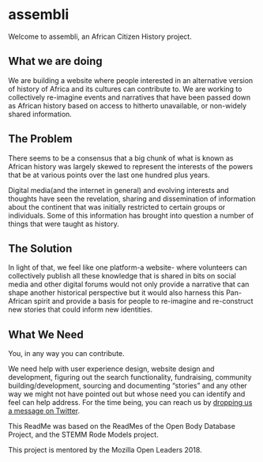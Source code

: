 # assembli
Welcome to assembli, an African Citizen History project. 

## What we are doing

We are building a website where people interested in an alternative version of history of Africa and its cultures can contribute to. We are working to collectively re-imagine events and narratives that have been passed down as African history based on access to hitherto unavailable, or non-widely shared information.

## The Problem

There seems to be a consensus that a big chunk of what is known as African history was largely skewed to represent the interests of the powers that be at various points over the last one hundred plus years.

Digital media(and the internet in general) and evolving interests and thoughts have seen the revelation, sharing and dissemination of information about the continent that was initially restricted to certain groups or individuals. Some of this information has brought into question a number of things that were taught as history.

## The Solution

In light of that, we feel like one platform-a website- where volunteers can collectively publish all these knowledge that is shared in bits on social media and other digital forums would not only provide a narrative that can shape another historical perspective but it would also harness this Pan-African spirit and provide a basis for people to re-imagine and re-construct new stories that could inform new identities.


## What We Need

You, in any way you can contribute.

We need help with user experience design, website design and development, figuring out the search functionality, fundraising, community building/development, sourcing and documenting “stories” and any other way we might not have pointed out but whose need you can identify and feel can help address. For the time being, you can reach us by [dropping us a message on Twitter](https://twitter.com/assembliafrica).

This ReadMe was based on the ReadMes of the Open Body Database Project, and the STEMM Rode Models project.

This project is mentored by the Mozilla Open Leaders 2018.

